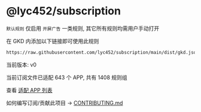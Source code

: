 # @lyc452/subscription

`默认规则` 仅启用 `开屏广告` 一类规则, 其它所有规则均需用户手动打开

在 GKD 内添加以下链接即可使用此规则

```txt
https://raw.githubusercontent.com/lyc452/subscription/main/dist/gkd.json5
```

当前版本: v0

当前订阅文件已适配 643 个 APP, 共有 1408 规则组

查看 [适配 APP 列表](./AppList.md)

如何编写订阅/贡献此项目 -> [CONTRIBUTING.md](./CONTRIBUTING.md)
